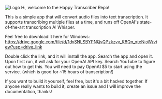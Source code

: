 ![Logo](./happyTranscriber.jpg)
Hi, welcome to the Happy Transcriber Repo!

This is a simple app that will convert audio files into text transcription. It supports transcribing multiple files at a time, and runs off OpenAI's state-of-the-art transcription AI Whisper.

Feel free to download it here for Windows:
 https://drive.google.com/file/d/1dvSNLSBYPNQvQPzkzvv_K8Qn_xteNioW/view?usp=drive_link

Double click the link, and it will install the app. 
Search the app and open it.
Upon first run, it will ask for your OpenAI API key. Search YouTube to figure out how to get this. You will need to pay OpenAI $5 to start using the service. (which is good for ~15 hours of transcription!)


If you want to build it yourself, feel free, but it's a bit hacked together. If anyone really wants to build it, create an issue and I will improve the documentation, thanks!
